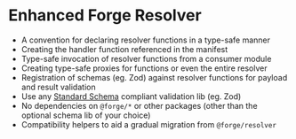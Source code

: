 # Enhanced Forge Resolver

- A convention for declaring resolver functions in a type-safe manner
- Creating the handler function referenced in the manifest
- Type-safe invocation of resolver functions from a consumer module
- Creating type-safe proxies for functions or even the entire resolver
- Registration of schemas (eg. Zod) against resolver functions for payload and
  result validation
- Use any [Standard Schema](https://standardschema.dev/) compliant validation
  lib (eg. Zod)
- No dependencies on `@forge/*` or other packages (other than the optional
  schema lib of your choice)
- Compatibility helpers to aid a gradual migration from `@forge/resolver`
